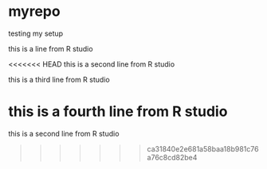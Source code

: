 # myrepo
testing my setup

this is a line from R studio

<<<<<<< HEAD
this is a second line from R studio

this is a third line from R studio

this is a fourth line from R studio
=======
this is a second line from R studio
>>>>>>> ca31840e2e681a58baa18b981c76a76c8cd82be4
